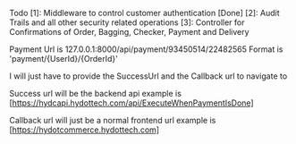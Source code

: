 Todo 
[1]: Middleware to control customer authentication [Done]
[2]: Audit Trails and all other security related operations
[3]: Controller for Confirmations of Order, Bagging, Checker, Payment and Delivery

Payment Url is 127.0.0.1:8000/api/payment/93450514/22482565
Format is 'payment/{UserId}/{OrderId}'

I will just have to provide the SuccessUrl and the Callback url to navigate to 

Success url will be the backend api 
example is [https://hydcapi.hydottech.com/api/ExecuteWhenPaymentIsDone]

Callback url will just be a normal frontend url 
example is [https://hydotcommerce.hydottech.com]




